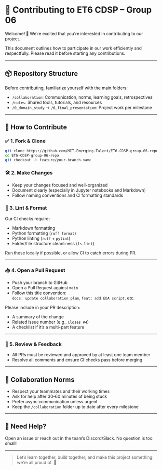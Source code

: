 # 🤝 Contributing to ET6 CDSP – Group 06

Welcome! 🎉 We’re excited that you’re interested in contributing to our project.

This document outlines how to participate in our work efficiently and respectfully.
Please read it before starting any contributions.

---

## 📦 Repository Structure

Before contributing, familiarize yourself with the main folders:

- `/collaboration`: Communication, norms, learning goals, retrospectives
- `/notes`: Shared tools, tutorials, and resources
- `/0_domain_study` → `/6_final_presentation`: Project work per milestone

---

## 🧪 How to Contribute

### ✅ 1. Fork & Clone

```bash
git clone https://github.com/MIT-Emerging-Talent/ET6-CDSP-group-06-repo.git
cd ET6-CDSP-group-06-repo
git checkout -b feature/your-branch-name
```

### 🛠 2. Make Changes

- Keep your changes focused and well-organized
- Document clearly (especially in Jupyter notebooks and Markdown)
- Follow naming conventions and CI formatting standards

### 🧼 3. Lint & Format

Our CI checks require:

- Markdown formatting
- Python formatting (`ruff format`)
- Python linting (`ruff` + `pylint`)
- Folder/file structure cleanliness (`ls-lint`)

Run these locally if possible, or allow CI to catch errors during PR.

---

### 📥 4. Open a Pull Request

- Push your branch to GitHub
- Open a Pull Request against `main`
- Follow this title convention:  
  `docs: update collaboration plan`, `feat: add EDA script`, etc.

Please include in your PR description:

- A summary of the change
- Related issue number (e.g., `Closes #4`)
- A checklist if it’s a multi-part feature

---

### 🔁 5. Review & Feedback

- All PRs must be reviewed and approved by at least one team member
- Resolve all comments and ensure CI checks pass before merging

---

## 🧭 Collaboration Norms

- Respect your teammates and their working times
- Ask for help after 30–60 minutes of being stuck
- Prefer async communication unless urgent
- Keep the `/collaboration` folder up to date after every milestone

---

## 🧪 Need Help?

Open an issue or reach out in the team’s Discord/Slack. No question is too small!

---

> Let’s learn together, build together, and make
this project something we’re all proud of. 🚀
